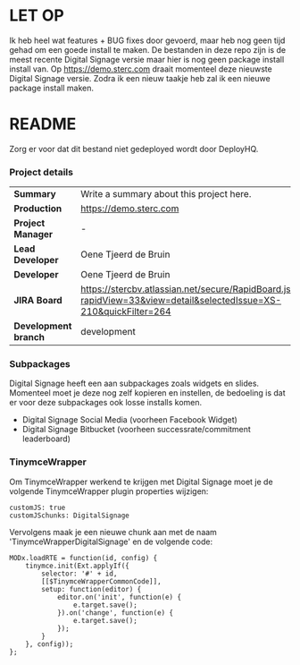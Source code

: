 # LET OP #
Ik heb heel wat features + BUG fixes door gevoerd, maar heb nog geen tijd gehad om een goede install te maken. De bestanden in deze repo zijn is de meest recente Digital Signage versie maar hier is nog geen package install install van. Op https://demo.sterc.com draait momenteel deze nieuwste Digital Signage versie. Zodra ik een nieuw taakje heb zal ik een nieuwe package install maken.

# README #
Zorg er voor dat dit bestand niet gedeployed wordt door DeployHQ.

### Project details ###

|                       |                                                                    |
|-----------------------|--------------------------------------------------------------------|
| **Summary**           | Write a summary about this project here.                           |
| **Production**        | https://demo.sterc.com                                             |
| **Project Manager**   | -                                                                  |
| **Lead Developer**    | Oene Tjeerd de Bruin                                               |
| **Developer**         | Oene Tjeerd de Bruin                                               |
| **JIRA Board**        | https://stercbv.atlassian.net/secure/RapidBoard.jspa?rapidView=33&view=detail&selectedIssue=XS-210&quickFilter=264 |
| **Development branch**| development                                                        |

### Subpackages ###

Digital Signage heeft een aan subpackages zoals widgets en slides. Momenteel moet je deze nog zelf kopieren en instellen, de bedoeling is dat er voor deze subpackages ook losse installs komen.

* Digital Signage Social Media (voorheen Facebook Widget)
* Digital Signage Bitbucket (voorheen successrate/commitment leaderboard)

### TinymceWrapper ###

Om TinymceWrapper werkend te krijgen met Digital Signage moet je de volgende TinymceWrapper plugin properties wijzigen:

```
customJS: true
customJSchunks: DigitalSignage
```

Vervolgens maak je een nieuwe chunk aan met de naam 'TinymceWrapperDigitalSignage' en de volgende code:

```
MODx.loadRTE = function(id, config) {
    tinymce.init(Ext.applyIf({
        selector: '#' + id,
        [[$TinymceWrapperCommonCode]],
        setup: function(editor) {
            editor.on('init', function(e) {
                e.target.save();
            }).on('change', function(e) {
                e.target.save();
            });
        }
    }, config));
};
```